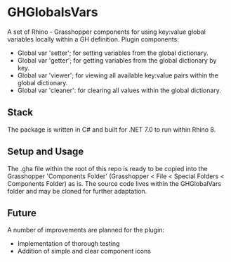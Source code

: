 # GHGlobalsVars

A set of Rhino - Grasshopper components for using key:value global variables locally within a GH definition. Plugin components:
- Global var 'setter'; for setting variables from the global dictionary.
- Global var 'getter'; for getting variables from the global dictionary by key.
- Global var 'viewer'; for viewing all available key:value pairs within the global dictionary.
- Global var 'cleaner': for clearing all values within the global dictionary.

## Stack

The package is written in C# and built for .NET 7.0 to run within Rhino 8. 

## Setup and Usage

The .gha file within the root of this repo is ready to be copied into the Grasshopper 'Components Folder' (Grasshopper < File < Special Folders < Components Folder) as is. The source code lives within the GHGlobalVars folder and may be cloned for further adaptation. 

## Future

A number of improvements are planned for the plugin:
- Implementation of thorough testing
- Addition of simple and clear component icons

